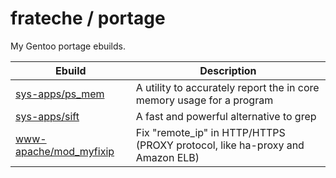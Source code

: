 # frateche / portage
My Gentoo portage ebuilds.

| Ebuild                                                                 | Description                                                                  | 
|------------------------------------------------------------------------|------------------------------------------------------------------------------|
| [sys-apps/ps_mem](https://github.com/pixelb/ps_mem)                    | A utility to accurately report the in core memory usage for a program        |
| [sys-apps/sift](https://sift-tool.org)                                 | A fast and powerful alternative to grep                                      |
| [www-apache/mod_myfixip](https://github.com/ggrandes/apache22-modules) | Fix "remote_ip" in HTTP/HTTPS (PROXY protocol, like ha-proxy and Amazon ELB) | 
